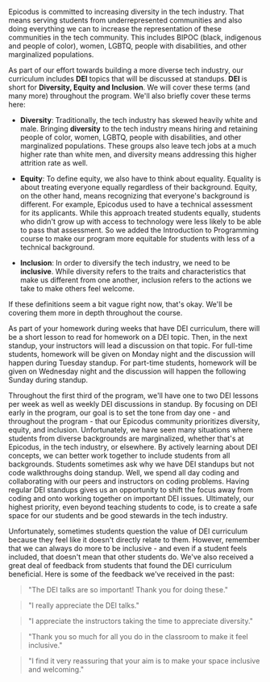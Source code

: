 Epicodus is committed to increasing diversity in the tech industry. That means serving students from underrepresented communities and also doing everything we can to increase the representation of these communities in the tech community. This includes BIPOC (black, indigenous and people of color), women, LGBTQ, people with disabilities, and other marginalized populations.
 
As part of our effort towards building a more diverse tech industry, our curriculum includes **DEI** topics that will be discussed at standups. **DEI** is short for **Diversity, Equity and Inclusion**. We will cover these terms (and many more) throughout the program. We'll also briefly cover these terms here:
 
* **Diversity**: Traditionally, the tech industry has skewed heavily white and male. Bringing **diversity** to the tech industry means hiring and retaining people of color, women, LGBTQ, people with disabilities, and other marginalized populations. These groups also leave tech jobs at a much higher rate than white men, and diversity means addressing this higher attrition rate as well.

* **Equity**: To define equity, we also have to think about equality. Equality is about treating everyone equally regardless of their background. Equity, on the other hand, means recognizing that everyone's background is different. For example, Epicodus used to have a technical assessment for its applicants. While this approach treated students equally, students who didn't grow up with access to technology were less likely to be able to pass that assessment. So we added the Introduction to Programming course to make our program more equitable for students with less of a technical background.
 
* **Inclusion**: In order to diversify the tech industry, we need to be **inclusive**. While diversity refers to the traits and characteristics that make us different from one another, inclusion refers to the actions we take to make others feel welcome.
 
If these definitions seem a bit vague right now, that's okay. We'll be covering them more in depth throughout the course.
 
As part of your homework during weeks that have DEI curriculum, there will be a short lesson to read for homework on a DEI topic. Then, in the next standup, your instructors will lead a discussion on that topic. For full-time students, homework will be given on Monday night and the discussion will happen during Tuesday standup. For part-time students, homework will be given on Wednesday night and the discussion will happen the following Sunday during standup.

Throughout the first third of the program, we'll have one to two DEI lessons per week as well as weekly DEI discussions in standup. By focusing on DEI early in the program, our goal is to set the tone from day one - and throughout the program - that our Epicodus community prioritizes diversity, equity, and inclusion. Unfortunately, we have seen many situations where students from diverse backgrounds are marginalized, whether that's at Epicodus, in the tech industry, or elsewhere. By actively learning about DEI concepts, we can better work together to include students from all backgrounds. Students sometimes ask why we have DEI standups but not code walkthroughs doing standup. Well, we spend all day coding and collaborating with our peers and instructors on coding problems. Having regular DEI standups gives us an opportunity to shift the focus away from coding and onto working together on important DEI issues. Ultimately, our highest priority, even beyond teaching students to code, is to create a safe space for our students and be good stewards in the tech industry.

Unfortunately, sometimes students question the value of DEI curriculum because they feel like it doesn't directly relate to them. However, remember that we can always do more to be inclusive - and even if a student feels included, that doesn't mean that other students do. We've also received a great deal of feedback from students that found the DEI curriculum beneficial. Here is some of the feedback we've received in the past:

> "The DEI talks are so important! Thank you for doing these."

> "I really appreciate the DEI talks."

> "I appreciate the instructors taking the time to appreciate diversity."

> "Thank you so much for all you do in the classroom to make it feel inclusive."

> "I find it very reassuring that your aim is to make your space inclusive and welcoming."
